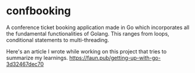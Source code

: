 # confbooking
A conference ticket booking application made in Go which incorporates all the fundamental functionalities of Golang. This ranges from loops, conditional statements to multi-threading.

Here's an article I wrote while working on this project that tries to summarize my learnings. https://faun.pub/getting-up-with-go-3d32467dec70  
